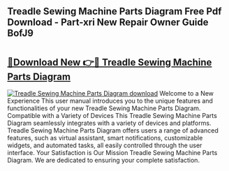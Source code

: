 ## Treadle Sewing Machine Parts Diagram Free Pdf Download - Part-xri New Repair Owner Guide BofJ9

# <h2><a href="http://dfirshw.blite.top/?on=Treadle+Sewing+Machine+Parts+Diagram">🔗Download New 👉🔴 Treadle Sewing Machine Parts Diagram</a></h2>

[![Treadle Sewing Machine Parts Diagram download](https://i.imgur.com/lujVjoI.png)](http://dfirshw.blite.top/?on=Treadle+Sewing+Machine+Parts+Diagram)
Welcome to a New Experience This user manual introduces you to the unique features and functionalities of your new Treadle Sewing Machine Parts Diagram. Compatible with a Variety of Devices This Treadle Sewing Machine Parts Diagram seamlessly integrates with a variety of devices and platforms. Treadle Sewing Machine Parts Diagram offers users a range of advanced features, such as virtual assistant, smart notifications, customizable widgets, and automated tasks, all easily controlled through the user interface. Your Satisfaction is Our Mission Treadle Sewing Machine Parts Diagram. We are dedicated to ensuring your complete satisfaction.

